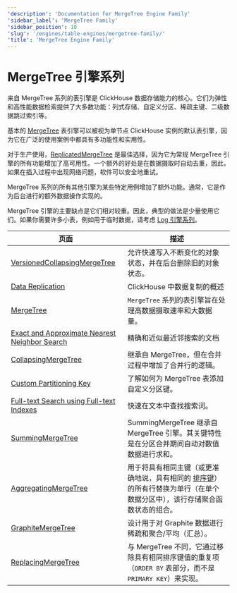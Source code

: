 ```yaml
---
'description': 'Documentation for MergeTree Engine Family'
'sidebar_label': 'MergeTree Family'
'sidebar_position': 10
'slug': '/engines/table-engines/mergetree-family/'
'title': 'MergeTree Engine Family'
---
```





# MergeTree 引擎系列

来自 MergeTree 系列的表引擎是 ClickHouse 数据存储能力的核心。它们为弹性和高性能数据检索提供了大多数功能：列式存储、自定义分区、稀疏主键、二级数据跳过索引等。

基本的 [MergeTree](../../../engines/table-engines/mergetree-family/mergetree.md) 表引擎可以被视为单节点 ClickHouse 实例的默认表引擎，因为它在广泛的使用案例中都具有多功能性和实用性。

对于生产使用，[ReplicatedMergeTree](../../../engines/table-engines/mergetree-family/replication.md) 是最佳选择，因为它为常规 MergeTree 引擎的所有功能增加了高可用性。一个额外的好处是在数据摄取时自动去重，因此，如果在插入过程中出现网络问题，软件可以安全地重试。

MergeTree 系列的所有其他引擎为某些特定用例增加了额外功能。通常，它是作为后台进行的额外数据操作实现的。

MergeTree 引擎的主要缺点是它们相对较重。因此，典型的做法是少量使用它们。如果你需要许多小表，例如用于临时数据，请考虑 [Log 引擎系列](../../../engines/table-engines/log-family/index.md)。

<!-- 此页面的目录表由以下链接自动生成 
https://github.com/ClickHouse/clickhouse-docs/blob/main/scripts/autogenerate-table-of-contents.sh
来自 YAML 前置字段：slug，description，title。

如果您发现错误，请编辑相关页面的 YML 前置字段。
-->
| 页面 | 描述 |
|-----|-----|
| [VersionedCollapsingMergeTree](/engines/table-engines/mergetree-family/versionedcollapsingmergetree) | 允许快速写入不断变化的对象状态，并在后台删除旧的对象状态。 |
| [Data Replication](/engines/table-engines/mergetree-family/replication) | ClickHouse 中数据复制的概述 |
| [MergeTree](/engines/table-engines/mergetree-family/mergetree) | `MergeTree` 系列的表引擎旨在处理高数据摄取速率和大数据量。 |
| [Exact and Approximate Nearest Neighbor Search](/engines/table-engines/mergetree-family/annindexes) | 精确和近似最近邻搜索的文档 |
| [CollapsingMergeTree](/engines/table-engines/mergetree-family/collapsingmergetree) | 继承自 MergeTree，但在合并过程中增加了合并行的逻辑。 |
| [Custom Partitioning Key](/engines/table-engines/mergetree-family/custom-partitioning-key) | 了解如何为 MergeTree 表添加自定义分区键。 |
| [Full-text Search using Full-text Indexes](/engines/table-engines/mergetree-family/invertedindexes) | 快速在文本中查找搜索词。 |
| [SummingMergeTree](/engines/table-engines/mergetree-family/summingmergetree) | SummingMergeTree 继承自 MergeTree 引擎。其关键特性是在分区合并期间自动对数值数据进行求和。 |
| [AggregatingMergeTree](/engines/table-engines/mergetree-family/aggregatingmergetree) | 用于将具有相同主键（或更准确地说，具有相同的 [排序键](../../../engines/table-engines/mergetree-family/mergetree.md)）的所有行替换为单行（在单个数据分区中），该行存储聚合函数状态的组合。 |
| [GraphiteMergeTree](/engines/table-engines/mergetree-family/graphitemergetree) | 设计用于对 Graphite 数据进行稀疏和聚合/平均（汇总）。 |
| [ReplacingMergeTree](/engines/table-engines/mergetree-family/replacingmergetree) | 与 MergeTree 不同，它通过移除具有相同排序键值的重复项（`ORDER BY` 表部分，而不是 `PRIMARY KEY`）来实现。 |
